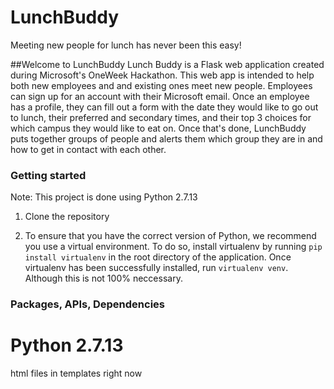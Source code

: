 # LunchBuddy

Meeting new people for lunch has never been this easy!

##Welcome to LunchBuddy
Lunch Buddy is a Flask web application created during Microsoft's OneWeek Hackathon. This web app is intended to help both new employees and and existing ones meet new people. Employees can sign up for an account with their Microsoft email. Once an employee has a profile, they can fill out a form with the date they would like to go out to lunch, their preferred and secondary times, and their top 3 choices for which campus they would like to eat on. Once that's done, LunchBuddy puts together groups of people and alerts them which group they are in and how to get in contact with each other. 
### Getting started
Note: This project is done using Python 2.7.13

1. Clone the repository

2. To ensure that you have the correct version of Python, we recommend you use a virtual environment. To do so, install virtualenv by running `pip install virtualenv` in the root directory of the application. Once virtualenv has been successfully installed, run `virtualenv venv`. Although this is not 100% neccessary.

### Packages, APIs, Dependencies
Python 2.7.13 <br />
=======
html files in templates right now
